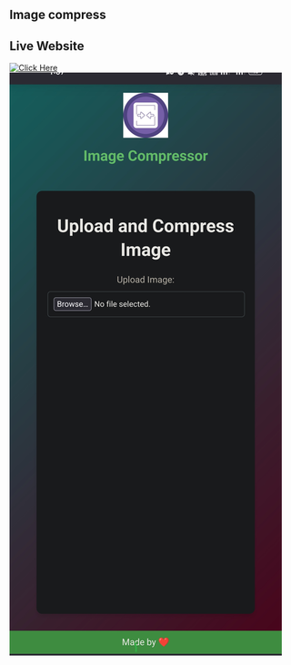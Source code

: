 ## Image compress
## Live Website 
[![Click Here](https://img.shields.io/badge/Click-Here-blue?style=for-the-badge)](https://112f39d6.image-compress-8cp.pages.dev/)
<img src="https://raw.githubusercontent.com/codexart-lab/Image-compress-/refs/heads/main/web/Screenshot_2025-01-15-01-08-05-52_3aea4af51f236e4932235fdada7d1643.jpg">

